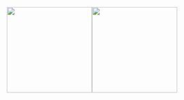 <div align="center"><img align="center" height=200" margin="10" src="https://github-readme-stats.vercel.app/api?username=leticiabeluzi&theme=dark&show_icons=true" /><img height="200" align="center" src="https://github-readme-stats.vercel.app/api/top-langs/?username=leticiabeluzi&theme=dark" /></div>

